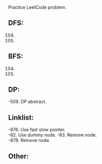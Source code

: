Practice LeetCode problem.
## DFS:  
104.
111.
## BFS:  
104.
111.
## DP:  
-509. DP abstract.  
## Linklist:  
-876. Use fast slow pointer.  
-82. Use dummy node. 
-83. Remove node.  
-878. Remove node.  
## Other:  
